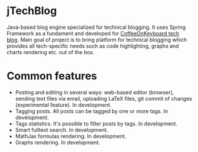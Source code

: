 jTechBlog
=========

Java-based blog engine specialized for technical blogging. It uses Spring Framework as a fundament and developed for [CoffeeOnKeyboard tech blog](http://coffeeonkeyboard.info). Main goal of project is to bring platform for technical blogging which provides all tech-specific needs such as code highlighting, graphs and charts rendering etc. out of the box.

# Common features
* Posting and editing in several ways: web-based editor (browser), sending text files via email, uploading LaTeX files, git commit of changes (experimental feature). In development.
* Tagging posts. All posts can be tagged by one or more tags. In development.
* Tags statistics. It's possible to filter posts by tags. In development.
* Smart fulltext search. In development.
* MathJax formulas rendering. In development.
* Graphs rendering. In development.
